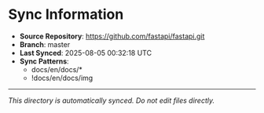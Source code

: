 # Sync Information

- **Source Repository**: https://github.com/fastapi/fastapi.git
- **Branch**: master
- **Last Synced**: 2025-08-05 00:32:18 UTC
- **Sync Patterns**:
  - docs/en/docs/*
  - !docs/en/docs/img

---
*This directory is automatically synced. Do not edit files directly.*
